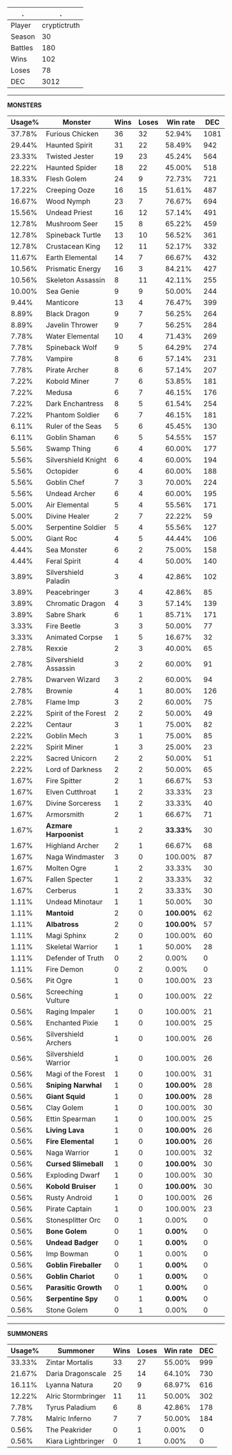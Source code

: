 .|.
|-|-
Player|cryptictruth
Season|30
Battles|180
Wins|102
Loses|78
DEC|3012

---
**MONSTERS**

Usage%|Monster|Wins|Loses|Win rate|DEC|
-|-|-|-|-|-|
37.78%|Furious Chicken|36|32|52.94%|1081|
29.44%|Haunted Spirit|31|22|58.49%|942|
23.33%|Twisted Jester|19|23|45.24%|564|
22.22%|Haunted Spider|18|22|45.00%|518|
18.33%|Flesh Golem|24|9|72.73%|721|
17.22%|Creeping Ooze|16|15|51.61%|487|
16.67%|Wood Nymph|23|7|76.67%|694|
15.56%|Undead Priest|16|12|57.14%|491|
12.78%|Mushroom Seer|15|8|65.22%|459|
12.78%|Spineback Turtle|13|10|56.52%|361|
12.78%|Crustacean King|12|11|52.17%|332|
11.67%|Earth Elemental|14|7|66.67%|432|
10.56%|Prismatic Energy|16|3|84.21%|427|
10.56%|Skeleton Assassin|8|11|42.11%|255|
10.00%|Sea Genie|9|9|50.00%|244|
9.44%|Manticore|13|4|76.47%|399|
8.89%|Black Dragon|9|7|56.25%|264|
8.89%|Javelin Thrower|9|7|56.25%|284|
7.78%|Water Elemental|10|4|71.43%|269|
7.78%|Spineback Wolf|9|5|64.29%|274|
7.78%|Vampire|8|6|57.14%|231|
7.78%|Pirate Archer|8|6|57.14%|207|
7.22%|Kobold Miner|7|6|53.85%|181|
7.22%|Medusa|6|7|46.15%|176|
7.22%|Dark Enchantress|8|5|61.54%|254|
7.22%|Phantom Soldier|6|7|46.15%|181|
6.11%|Ruler of the Seas|5|6|45.45%|130|
6.11%|Goblin Shaman|6|5|54.55%|157|
5.56%|Swamp Thing|6|4|60.00%|177|
5.56%|Silvershield Knight|6|4|60.00%|194|
5.56%|Octopider|6|4|60.00%|188|
5.56%|Goblin Chef|7|3|70.00%|224|
5.56%|Undead Archer|6|4|60.00%|195|
5.00%|Air Elemental|5|4|55.56%|171|
5.00%|Divine Healer|2|7|22.22%|59|
5.00%|Serpentine Soldier|5|4|55.56%|127|
5.00%|Giant Roc|4|5|44.44%|106|
4.44%|Sea Monster|6|2|75.00%|158|
4.44%|Feral Spirit|4|4|50.00%|140|
3.89%|Silvershield Paladin|3|4|42.86%|102|
3.89%|Peacebringer|3|4|42.86%|85|
3.89%|Chromatic Dragon|4|3|57.14%|139|
3.89%|Sabre Shark|6|1|85.71%|171|
3.33%|Fire Beetle|3|3|50.00%|77|
3.33%|Animated Corpse|1|5|16.67%|32|
2.78%|Rexxie|2|3|40.00%|65|
2.78%|Silvershield Assassin|3|2|60.00%|91|
2.78%|Dwarven Wizard|3|2|60.00%|94|
2.78%|Brownie|4|1|80.00%|126|
2.78%|Flame Imp|3|2|60.00%|75|
2.22%|Spirit of the Forest|2|2|50.00%|49|
2.22%|Centaur|3|1|75.00%|82|
2.22%|Goblin Mech|3|1|75.00%|85|
2.22%|Spirit Miner|1|3|25.00%|23|
2.22%|Sacred Unicorn|2|2|50.00%|51|
2.22%|Lord of Darkness|2|2|50.00%|65|
1.67%|Fire Spitter|2|1|66.67%|53|
1.67%|Elven Cutthroat|1|2|33.33%|23|
1.67%|Divine Sorceress|1|2|33.33%|40|
1.67%|Armorsmith|2|1|66.67%|71|
1.67%|**Azmare Harpoonist**|1|2|**33.33%**|30|
1.67%|Highland Archer|2|1|66.67%|68|
1.67%|Naga Windmaster|3|0|100.00%|87|
1.67%|Molten Ogre|1|2|33.33%|30|
1.67%|Fallen Specter|1|2|33.33%|32|
1.67%|Cerberus|1|2|33.33%|30|
1.11%|Undead Minotaur|1|1|50.00%|30|
1.11%|**Mantoid**|2|0|**100.00%**|62|
1.11%|**Albatross**|2|0|**100.00%**|57|
1.11%|Magi Sphinx|2|0|100.00%|60|
1.11%|Skeletal Warrior|1|1|50.00%|28|
1.11%|Defender of Truth|0|2|0.00%|0|
1.11%|Fire Demon|0|2|0.00%|0|
0.56%|Pit Ogre|1|0|100.00%|23|
0.56%|Screeching Vulture|1|0|100.00%|22|
0.56%|Raging Impaler|1|0|100.00%|21|
0.56%|Enchanted Pixie|1|0|100.00%|25|
0.56%|Silvershield Archers|1|0|100.00%|26|
0.56%|Silvershield Warrior|1|0|100.00%|26|
0.56%|Magi of the Forest|1|0|100.00%|31|
0.56%|**Sniping Narwhal**|1|0|**100.00%**|28|
0.56%|**Giant Squid**|1|0|**100.00%**|28|
0.56%|Clay Golem|1|0|100.00%|30|
0.56%|Ettin Spearman|1|0|100.00%|25|
0.56%|**Living Lava**|1|0|**100.00%**|26|
0.56%|**Fire Elemental**|1|0|**100.00%**|26|
0.56%|Naga Warrior|1|0|100.00%|32|
0.56%|**Cursed Slimeball**|1|0|**100.00%**|30|
0.56%|Exploding Dwarf|1|0|100.00%|30|
0.56%|**Kobold Bruiser**|1|0|**100.00%**|30|
0.56%|Rusty Android|1|0|100.00%|26|
0.56%|Pirate Captain|1|0|100.00%|23|
0.56%|Stonesplitter Orc|0|1|0.00%|0|
0.56%|**Bone Golem**|0|1|**0.00%**|0|
0.56%|**Undead Badger**|0|1|**0.00%**|0|
0.56%|Imp Bowman|0|1|0.00%|0|
0.56%|**Goblin Fireballer**|0|1|**0.00%**|0|
0.56%|**Goblin Chariot**|0|1|**0.00%**|0|
0.56%|**Parasitic Growth**|0|1|**0.00%**|0|
0.56%|**Serpentine Spy**|0|1|**0.00%**|0|
0.56%|Stone Golem|0|1|0.00%|0|

---
**SUMMONERS**

Usage%|Summoner|Wins|Loses|Win rate|DEC|
-|-|-|-|-|-|
33.33%|Zintar Mortalis|33|27|55.00%|999|
21.67%|Daria Dragonscale|25|14|64.10%|730|
16.11%|Lyanna Natura|20|9|68.97%|616|
12.22%|Alric Stormbringer|11|11|50.00%|302|
7.78%|Tyrus Paladium|6|8|42.86%|178|
7.78%|Malric Inferno|7|7|50.00%|184|
0.56%|The Peakrider|0|1|0.00%|0|
0.56%|Kiara Lightbringer|0|1|0.00%|0|
